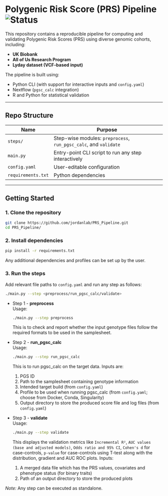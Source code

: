 #  Polygenic Risk Score (PRS) Pipeline  ![Status](https://img.shields.io/badge/Status-in%20progress-yellow)

This repository contains a reproducible pipeline for computing and validating Polygenic Risk Scores (PRS) using diverse genomic cohorts, including:

- **UK Biobank**
- **All of Us Research Program**
- **Lyday dataset (VCF-based input)**

The pipeline is built using:
- Python CLI (with support for interactive inputs and `config.yaml`)
- Nextflow (`pgsc_calc` integration)
- R and Python for statistical validation

---

## Repo Structure

| Name      | Purpose |
|--------------------|---------|
| `steps/`           | Step-wise modules: `preprocess`, `run_pgsc_calc`, and `validate` |
| `main.py`          | Entry-point CLI script to run any step interactively |
| `config.yaml`      | User-editable configuration |
| `requirements.txt` | Python dependencies |

---

## Getting Started

### 1️. Clone the repository
```bash
git clone https://github.com/jordanlab/PRS_Pipeline.git
cd PRS_Pipeline/
```

### 2. Install dependencies
```bash
pip install -r requirements.txt
```
Any additional dependencies and profiles can be set up by the user.

### 3. Run the steps

Add relevant file paths to ```config.yaml``` and run any step as follows:
```bash
./main.py --step <preprocess/run_pgsc_calc/validate>
```

- Step 1 - **preprocess**  
  Usage:
  ``` bash
  ./main.py --step preprocess
  ```
  This is to check and report whether the input genotype files follow the required formats to be used in the samplesheet.
  
- Step 2 - **run_pgsc_calc**  
  Usage:
  ```bash
  ./main.py --step run_pgsc_calc
  ```
  This is to run pgsc_calc on the target data. Inputs are:
  1. PGS ID
  2. Path to the samplesheet containing genotype information
  3. Intended target build (from ```config.yaml```)
  4. Profile to be used when running pgsc_calc (from ```config.yaml```; choose from Docker, Conda, Singularity)
  5. Output directory to store the produced score file and log files (from ```config.yaml```)
 
- Step 3 - **validate**  
  Usage:
  ```bash
  ./main.py --step validate
  ```
  This displays the validation metrics like ```Incremental R²```, ```AUC values (base and adjusted models)```, ```Odds ratio and 95% CI```, ```Cohen's d``` for case-controls, ```p-value``` for case-controls using T-test along with the distribution, gradient and AUC ROC plots.
  Inputs:
  1. A merged data file which has the PRS values, covariates and phenotype status (for binary traits)
  2. Path of an output directory to store the produced plots

*Note:* Any step can be executed as standalone. 
